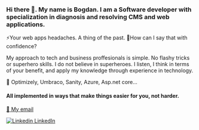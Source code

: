 ### Hi there 👋. My name is Bogdan. I am a Software developer with specialization in diagnosis and resolving CMS and web applications.  

⚡Your web apps headaches. A thing of the past. 
🤔How can I say that with confidence?

My approach to tech and business proffesionals is simple. No flashy tricks or superhero skills. I do not believe in superheroes. 
I listen, I think in terms of your benefit, and apply my knowledge through experience in technology. 

💬 Optimizely, Umbraco, Sanity, Azure, Asp.net core... 

#### All implemented in ways that make things easier for you, not harder.

[:email: My email](mailto:bogdan.stojanovic@gmail.com)  

[![Linkedin](https://i.stack.imgur.com/gVE0j.png) LinkedIn](https://www.linkedin.com/in/bogdanstojanovic/)

<!--
**bogdanstojanovic/bogdanstojanovic** is a ✨ _special_ ✨ repository because its `README.md` (this file) appears on your GitHub profile.

Here are some ideas to get you started:

- 🔭 I’m currently working on ...
- 🌱 I’m currently learning ...
- 👯 I’m looking to collaborate on ...
- 🤔 I’m looking for help with ...
- 💬 Ask me about ...
- 📫 How to reach me: ...
- 😄 Pronouns: ...
- ⚡ Fun fact: ...
-->
